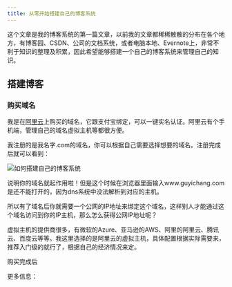 ```yaml
---
title: 从零开始搭建自己的博客系统
---
```


这个文章是我的博客系统的第一篇文章，以前我的文章都稀稀散散的分布在各个地方，有博客园、CSDN、公司的文档系统，或者电脑本地、Evernote上，非常不利于知识的整理及积累，因此希望能够搭建一个自己的博客系统来管理自己的知识。

## 搭建博客



### 购买域名

我是在[阿里云](https://www.aliyun.com)上购买的域名，它跟支付宝绑定，可以一键实名认证。阿里云有个手机端，管理自己的域名虚拟主机等都很方便。

我注册的是我名字.com的域名，你可以根据自己需要选择想要的域名。注册完成后就可以看到：

![如何搭建自己的博客系统](/images/buy.png)

说明你的域名就起作用啦！但是这个时候在浏览器里面输入www.guyichang.com是还不能打开的，因为dns系统中没法解析到对应的主机。

所以有了域名后你就需要一个公网的IP地址来绑定这个域名，这样别人才能通过这个域名访问到你的IP主机，那么怎么获得公网IP地址呢？

虚拟主机的提供商很多，有微软的Azure、亚马逊的AWS、阿里的阿里云、腾讯云、百度云等等。我这里选择的是阿里云的虚拟主机，具体配置根据实际需要来，推荐入门级的就行了，根据自己的经济情况来定。

购买完成后







更多信息：[]()